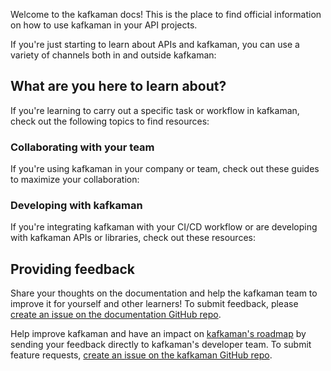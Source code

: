 Welcome to the kafkaman docs! This is the place to find official information on how to use kafkaman in your API projects.

If you're just starting to learn about APIs and kafkaman, you can use a variety of channels both in and outside kafkaman:


## What are you here to learn about?

If you're learning to carry out a specific task or workflow in kafkaman, check out the following topics to find resources:


### Collaborating with your team

If you're using kafkaman in your company or team, check out these guides to maximize your collaboration:

### Developing with kafkaman

If you're integrating kafkaman with your CI/CD workflow or are developing with kafkaman APIs or libraries, check out these resources:

## Providing feedback

Share your thoughts on the documentation and help the kafkaman team to improve it for yourself and other learners! To submit feedback, please [create an issue on the documentation GitHub repo](https://github.com/kafkaman-lab/kafkaman-learning-center/issues).

Help improve kafkaman and have an impact on [kafkaman's roadmap](https://github.com/kafkamanlabs/kafkaman-app) by sending your feedback directly to kafkaman's developer team. To submit feature requests, [create an issue on the kafkaman GitHub repo](https://github.com/kafkaman-lab/kafkaman-app/issues).
